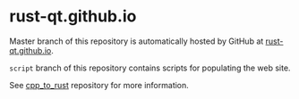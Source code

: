 rust-qt.github.io
=================

Master branch of this repository is automatically hosted by GitHub at [rust-qt.github.io](rust-qt.github.io).

`script` branch of this repository contains scripts for populating the web site.

See [cpp_to_rust](https://github.com/rust-qt/cpp_to_rust) repository for more information.
